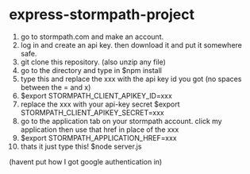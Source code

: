 # express-stormpath-project

1. go to stormpath.com and make an account.
2. log in and create an api key. then download it and put it somewhere safe.
3. git clone this repository. (also unzip any file)
4. go to the directory and type in $npm install
5. type this and replace the xxx with the api key id you got (no spaces between the = and x) 
6. $export STORMPATH_CLIENT_APIKEY_ID=xxx
7. replace the xxx with your api-key secret $export STORMPATH_CLIENT_APIKEY_SECRET=xxx
8. go to the application tab on your stormpath account. click my application then use that href in place of the xxx 
9. $export STORMPATH_APPLICATION_HREF=xxx
10. thats it just type this! $node server.js


(havent put how I got google authentication in)
